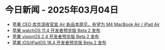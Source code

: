 # 今日新闻 - 2025年03月04日
- [苹果 CEO 库克深夜官宣 Air 新品本周见，有望为 M4 MacBook Air / iPad Air](https://www.ithome.com/0/835/114.htm)
- [苹果 watchOS 11.4 开发者预览版 Beta 2 发布](https://www.ithome.com/0/835/118.htm)
- [苹果 visionOS 2.4 开发者预览版 Beta 2 发布](https://www.ithome.com/0/835/117.htm)
- [苹果 iOS/iPadOS 18.4 开发者预览版 Beta 2 发布](https://www.ithome.com/0/835/115.htm)
